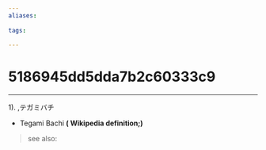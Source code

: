 ```yaml
---
aliases:
    
tags:
    
---
```


# 5186945dd5dda7b2c60333c9
---
1).
,テガミバチ

- Tegami Bachi
**( Wikipedia definition;)**
> see also: 
            